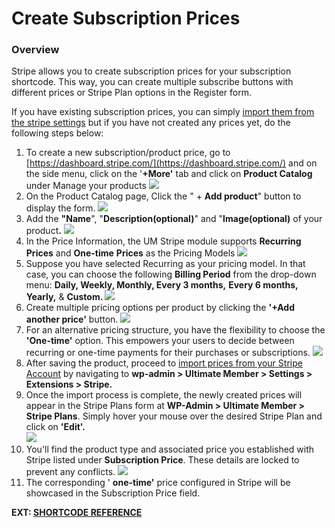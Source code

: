 ---
---
# Create Subscription Prices
### <strong>Overview</strong>

 Stripe allows you to create subscription prices for your subscription shortcode. This way, you can create multiple subscribe buttons with different prices or Stripe Plan options in the Register form.

 If you have existing subscription prices, you can simply  [import them from the stripe settings](/docs-v3/um-stripe/article/1846-import-existing-subscription-prices-from-your-stripe-account)  but if you have not created any prices yet, do the following steps below:

1. To create a new subscription/product price, go to  [https://dashboard.stripe.com/](https://dashboard.stripe.com/)  and on the side menu, click on the '<strong>+More'</strong> tab and click on <strong>Product Catalog</strong> under Manage your products ![](https://s3.amazonaws.com/helpscout.net/docs/assets/561c96629033600a7a36d662/images/65ba4e817507a5314cbc0c0e/file-egnNmwOvIM.png)
2. On the Product Catalog page, Click the " + <strong>Add product</strong>" button to display the form.  ![](https://s3.amazonaws.com/helpscout.net/docs/assets/561c96629033600a7a36d662/images/65ba4fea7507a5314cbc0c11/file-bP7KCBfysm.png)
3. Add the <strong>"Name</strong>", "<strong>Description(optional)</strong>" and "<strong>Image(optional)</strong> of your product<strong>.</strong> ![](https://s3.amazonaws.com/helpscout.net/docs/assets/561c96629033600a7a36d662/images/65ba7606ed989b06acd56691/file-WCfjzlMhac.png)
4. In the Price Information, the UM Stripe module supports <strong>Recurring Prices</strong> and <strong>One-time</strong> <strong>Prices</strong> as the Pricing Models ![](https://s3.amazonaws.com/helpscout.net/docs/assets/561c96629033600a7a36d662/images/65ba793d7507a5314cbc0c62/file-tMV9ENAHcp.png)
5. Suppose you have selected Recurring as your pricing model. In that case, you can choose the following  <strong>Billing Period</strong> from the drop-down menu: <strong>Daily, Weekly, Monthly, Every 3 months,</strong> <strong>Every 6 months,</strong> <strong>Yearly,</strong> &amp; <strong>Custom. ![](https://s3.amazonaws.com/helpscout.net/docs/assets/561c96629033600a7a36d662/images/65ba8804a7493b27a932f81b/file-j2mRHUuvUp.png)</strong>
6. Create multiple pricing options per product by clicking the <strong>'+Add another price'</strong> button.   ![](https://s3.amazonaws.com/helpscout.net/docs/assets/561c96629033600a7a36d662/images/65ba89a7ed989b06acd566ba/file-uRXanAH3MX.png)
7. For an alternative pricing structure, you have the flexibility to choose the <strong>'One-time'</strong> option. This empowers your users to decide between recurring or one-time payments for their purchases or subscriptions. ![](https://s3.amazonaws.com/helpscout.net/docs/assets/561c96629033600a7a36d662/images/65ba8bc3ed989b06acd566c2/file-R5um8DHFr0.png)
8. After saving the product, proceed to  [import prices from your Stripe Account](/docs-v3/um-stripe/article/1846-import-existing-subscription-prices-from-your-stripe-account)  by navigating to <strong>wp-admin &gt; Ultimate Member &gt; Settings &gt; Extensions &gt; Stripe.</strong>
9. Once the import process is complete, the newly created prices will appear in the Stripe Plans form at <strong>WP-Admin &gt; Ultimate Member &gt; Stripe Plans</strong>. Simply hover your mouse over the desired Stripe Plan and click on <strong>'Edit'.  
      ![](https://s3.amazonaws.com/helpscout.net/docs/assets/561c96629033600a7a36d662/images/65ba9389ed989b06acd566d4/file-AZiexNBIzm.png)</strong>
10. You'll find the product type and associated price you established with Stripe listed under <strong>Subscription Price</strong>. These details are locked to prevent any conflicts.  ![](https://s3.amazonaws.com/helpscout.net/docs/assets/561c96629033600a7a36d662/images/65ba968d7507a5314cbc0ca1/file-X5ztcIylse.png)
11. The corresponding ' <strong>one-time'</strong> price configured in Stripe will be showcased in the Subscription Price field.

 <strong>EXT:  [SHORTCODE REFERENCE](/docs-v3/um-stripe/article/1616-stripe-shortcodes-reference)</strong>